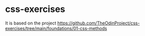 # css-exercises
It is based on the project https://github.com/TheOdinProject/css-exercises/tree/main/foundations/01-css-methods
